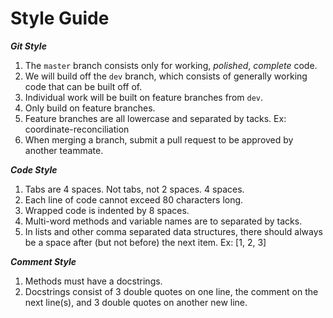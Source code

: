Style Guide
=======================

***Git Style***

1. The `master` branch consists only for working, *polished*, *complete* code.
2. We will build off the `dev` branch, which consists of generally working code that can be built off of.
3. Individual work will be built on feature branches from `dev`.
4. Only build on feature branches.
5. Feature branches are all lowercase and separated by tacks.  Ex: coordinate-reconciliation
6. When merging a branch, submit a pull request to be approved by another teammate.

***Code Style***

1. Tabs are 4 spaces.  Not tabs, not 2 spaces.  4 spaces.
2. Each line of code cannot exceed 80 characters long.
3. Wrapped code is indented by 8 spaces.
4. Multi-word methods and variable names are to separated by tacks.
5. In lists and other comma separated data structures, there should always be a space after (but not before) the next item.  Ex: [1, 2, 3]

***Comment Style***

1. Methods must have a docstrings.
2. Docstrings consist of 3 double quotes on one line, the comment on the next line(s), and 3 double quotes on another new line.
